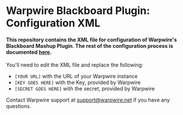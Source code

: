 # Warpwire Blackboard Plugin: Configuration XML
#### This repository contains the XML file for configuration of Warpwire's Blackboard Mashup Plugin. The rest of the configuration process is documented [here](https://erin-homepage.testing.warpwire.net/support/warpwire-in-blackboard/add-warpwire-mashup/).

You'll need to edit the XML file and replace the following:
* `[YOUR URL]` with the URL of your Warpwire instance
* `[KEY GOES HERE]` with the Key, provided by Warpwire
* `[SECRET GOES HERE]` with the secret, provided by Warpwire

Contact Warpwire support at support@warpwire.net if you have any questions. 

